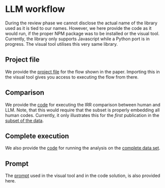 
# LLM workflow
During the review phase we cannot disclose the actual name of the library used as it is tied to our names. However, we here provide the code as it would run, if the proper NPM package was to be installed or the visual tool. Currently, the library only supports Javascript while a Python port is in progress. The visual tool utilises this very same library.

## Project file
We provide the [project file](/llm-workflow/project-file.json) for the flow shown in the paper. Importing this in the visual tool gives you access to executing the flow from there.

## Comparison
We provide the [code](/llm-workflow/comparison.js) for executing the IRR comparison between human and LLM. Note, that this would require that the subset is properly embedding all human codes. Currently, it only illustrates this for the *first* publication in the [subset of the data](/data/subset.json).

## Complete execution
We also provide the [code](/llm-workflow/complete-analysis.js) for running the analysis on the [complete data set](/data/complete.json).

## Prompt
The [prompt](/llm-workflow/prompt.md) used in the visual tool and in the code solution, is also provided here.